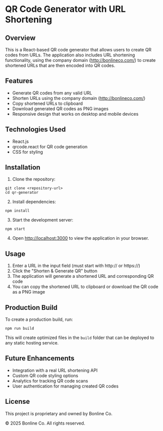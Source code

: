 # QR Code Generator with URL Shortening

## Overview
This is a React-based QR code generator that allows users to create QR codes from URLs. The application also includes URL shortening functionality, using the company domain (http://bonlineco.com/) to create shortened URLs that are then encoded into QR codes.

## Features
- Generate QR codes from any valid URL
- Shorten URLs using the company domain (http://bonlineco.com/)
- Copy shortened URLs to clipboard
- Download generated QR codes as PNG images
- Responsive design that works on desktop and mobile devices

## Technologies Used
- React.js
- qrcode.react for QR code generation
- CSS for styling

## Installation

1. Clone the repository:
```
git clone <repository-url>
cd qr-generator
```

2. Install dependencies:
```
npm install
```

3. Start the development server:
```
npm start
```

4. Open [http://localhost:3000](http://localhost:3000) to view the application in your browser.

## Usage

1. Enter a URL in the input field (must start with http:// or https://)
2. Click the "Shorten & Generate QR" button
3. The application will generate a shortened URL and corresponding QR code
4. You can copy the shortened URL to clipboard or download the QR code as a PNG image

## Production Build

To create a production build, run:
```
npm run build
```

This will create optimized files in the `build` folder that can be deployed to any static hosting service.

## Future Enhancements

- Integration with a real URL shortening API
- Custom QR code styling options
- Analytics for tracking QR code scans
- User authentication for managing created QR codes

## License

This project is proprietary and owned by Bonline Co.

© 2025 Bonline Co. All rights reserved.
